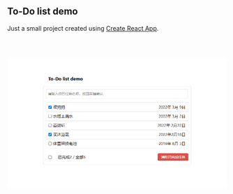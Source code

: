 ## To-Do list demo

Just a small project created using [Create React App](https://github.com/facebook/create-react-app).

<br></br>
<p align="center">
  <img src="./src/static/To-Do-list.png" width="800px"></img>
</p>
